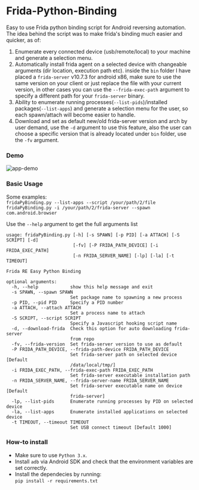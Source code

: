 # Frida-Python-Binding
Easy to use Frida python binding script for Android reversing automation.
The idea behind the script was to make frida's binding much easier and quicker, as of:
1. Enumerate every connected device (usb/remote/local) to your machine and generate a selection menu. 
2. Automatically install frida agent on a selected device with changeable arguments (dir location, execution path etc). inside the `bin` folder I have placed a `frida-server` v10.7.3 for android x86, make sure to use the same version on your client or just replace the file with your current version, in other cases you can use the `--frida-exec-path` argument to specify a different path for your `frida-server` binary.
3. Ability to enumerate running processes(`--list-pids`)/installed packages(`--list-apps`) and generate a selection menu for the user, so each spawn/attach will become easier to handle.
4. Download and set as default new/old frida-server version and arch by user demand, use the `-d` argument to use this feature, also the user can choose a specific version that is already located under `bin` folder, use the `-fv` argument.

### Demo

![app-demo](https://i.imgur.com/SyNcaix.gif)

### Basic Usage
Some examples:  
`fridaPyBinding.py --list-apps --script /your/path/2/file`  
`fridaPyBinding.py -i /your/path/2/frida-server --spawn com.android.browser`  

Use the `--help` argument to get the full arguments list
```
usage: fridaPyBinding.py [-h] [-s SPAWN] [-p PID] [-a ATTACH] [-S SCRIPT] [-d]
                         [-fv] [-P FRIDA_PATH_DEVICE] [-i FRIDA_EXEC_PATH]
                         [-n FRIDA_SERVER_NAME] [-lp] [-la] [-t TIMEOUT]

Frida RE Easy Python Binding

optional arguments:
  -h, --help            show this help message and exit
  -s SPAWN, --spawn SPAWN
                        Set package name to spawning a new process
  -p PID, --pid PID     Specify a PID number
  -a ATTACH, --attach ATTACH
                        Set a process name to attach
  -S SCRIPT, --script SCRIPT
                        Specify a Javascript hooking script name
  -d, --download-frida  Check this option for auto downloading frida-server
                        from repo
  -fv, --frida-version  Set frida-server version to use as default
  -P FRIDA_PATH_DEVICE, --frida-path-device FRIDA_PATH_DEVICE
                        Set frida-server path on selected device [Default
                        /data/local/tmp/]
  -i FRIDA_EXEC_PATH, --frida-exec-path FRIDA_EXEC_PATH
                        Set frida-server executable installation path
  -n FRIDA_SERVER_NAME, --frida-server-name FRIDA_SERVER_NAME
                        Set frida-server executable name on device [Default
                        frida-server]
  -lp, --list-pids      Enumerate running processes by PID on selected device
  -la, --list-apps      Enumerate installed applications on selected device
  -t TIMEOUT, --timeout TIMEOUT
                        Set USB connect timeout [Default 1000]
```

### How-to install
  * Make sure to use `Python 3.x`.
  * Install `adb` via Android SDK and check that the environment variables are set correctly.
  * Install the dependecies by running:  
    `pip install -r requirements.txt`
